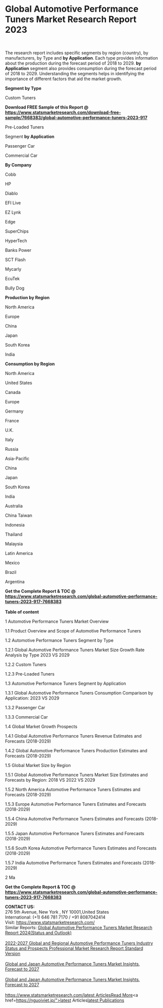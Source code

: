<h1>Global Automotive Performance Tuners Market Research Report 2023</h1><br/><p>The research report includes specific segments by region (country), by manufacturers, by Type and <strong>by Application</strong>. Each type provides information about the production during the forecast period of 2018 to 2029. <strong>by Application</strong> segment also provides consumption during the forecast period of 2018 to 2029. Understanding the segments helps in identifying the importance of different factors that aid the market growth.</p><p><strong>Segment by Type</strong></p><p>Custom Tuners</p><p><strong>Download FREE Sample of this Report @ <a href="https://www.statsmarketresearch.com/download-free-sample/7668383/global-automotive-performance-tuners-2023-917">https://www.statsmarketresearch.com/download-free-sample/7668383/global-automotive-performance-tuners-2023-917</a></strong></p><p>Pre-Loaded Tuners</p><p>Segment <strong>by Application</strong></p><p>Passenger Car</p><p>Commercial Car</p><p><strong>By Company</strong></p><p>Cobb</p><p>HP</p><p>Diablo</p><p>EFI Live</p><p>EZ Lynk</p><p>Edge</p><p>SuperChips</p><p>HyperTech</p><p>Banks Power</p><p>SCT Flash</p><p>Mycarly</p><p>EcuTek</p><p>Bully Dog</p><p><strong>Production by Region</strong></p><p>North America</p><p>Europe</p><p>China</p><p>Japan</p><p>South Korea</p><p>India</p><p><strong>Consumption by Region</strong></p><p>North America</p><p>United States</p><p>Canada</p><p>Europe</p><p>Germany</p><p>France</p><p>U.K.</p><p>Italy</p><p>Russia</p><p>Asia-Pacific</p><p>China</p><p>Japan</p><p>South Korea</p><p>India</p><p>Australia</p><p>China Taiwan</p><p>Indonesia</p><p>Thailand</p><p>Malaysia</p><p>Latin America</p><p>Mexico</p><p>Brazil</p><p>Argentina</p><div><b>Get the Complete Report & TOC @ <a href="https://www.statsmarketresearch.com/global-automotive-performance-tuners-2023-917-7668383">https://www.statsmarketresearch.com/global-automotive-performance-tuners-2023-917-7668383</a></b></div><br><b>Table of content</b><p>1 Automotive Performance Tuners Market Overview<br />
 
  1.1 Product Overview and Scope of Automotive Performance Tuners<br />
 
  1.2 Automotive Performance Tuners Segment by Type<br />
 
  1.2.1 Global Automotive Performance Tuners Market Size Growth Rate Analysis by Type 2023 VS 2029<br />
 
  1.2.2 Custom Tuners<br />
 
  1.2.3 Pre-Loaded Tuners<br />
 
  1.3 Automotive Performance Tuners Segment by Application<br />
 
  1.3.1 Global Automotive Performance Tuners Consumption Comparison by Application: 2023 VS 2029<br />
 
  1.3.2 Passenger Car<br />
 
  1.3.3 Commercial Car<br />
 
  1.4 Global Market Growth Prospects<br />
 
  1.4.1 Global Automotive Performance Tuners Revenue Estimates and Forecasts (2018-2029)<br />
 
  1.4.2 Global Automotive Performance Tuners Production Estimates and Forecasts (2018-2029)<br />
 
  1.5 Global Market Size by Region<br />
 
  1.5.1 Global Automotive Performance Tuners Market Size Estimates and Forecasts by Region: 2018 VS 2022 VS 2029<br />
 
  1.5.2 North America Automotive Performance Tuners Estimates and Forecasts (2018-2029)<br />
 
  1.5.3 Europe Automotive Performance Tuners Estimates and Forecasts (2018-2029)<br />
 
  1.5.4 China Automotive Performance Tuners Estimates and Forecasts (2018-2029)<br />
 
  1.5.5 Japan Automotive Performance Tuners Estimates and Forecasts (2018-2029)<br />
 
  1.5.6 South Korea Automotive Performance Tuners Estimates and Forecasts (2018-2029)<br />
 
  1.5.7 India Automotive Performance Tuners Estimates and Forecasts (2018-2029)<br />
 
 2 Ma<br><div><b>Get the Complete Report & TOC @ <a href="https://www.statsmarketresearch.com/global-automotive-performance-tuners-2023-917-7668383">https://www.statsmarketresearch.com/global-automotive-performance-tuners-2023-917-7668383</a></b></div></p> <b>CONTACT US:</b><br>276 5th Avenue, New York , NY 10001,United States<br>International: (+1) 646 781 7170 / +91 8087042414<br>Visit: <a href="https://www.statsmarketresearch.com/">https://www.statsmarketresearch.com/</a><br>Similar Reports: <a href="https://www.statsmarketresearch.com/global-automotive-performance-tuners-2023-917-7668383">Global Automotive Performance Tuners Market Research Report 2024(Status and Outlook)</a><br/><br/><a href="https://www.statsmarketresearch.com/global-automotive-performance-tuners-2023-917-7668383">2022-2027 Global and Regional Automotive Performance Tuners Industry Status and Prospects Professional Market Research Report Standard Version</a><br/><br/><a href="https://www.statsmarketresearch.com/global-automotive-performance-tuners-2023-917-7668383">Global and Japan Automotive Performance Tuners Market Insights, Forecast to 2027</a><br/><br/><a href="https://www.statsmarketresearch.com/global-automotive-performance-tuners-2023-917-7668383">Global and Japan Automotive Performance Tuners Market Insights, Forecast to 2027</a><br/><br/><a href="https://gyeongbokgung.com">https://www.statsmarketresearch.com/</a><a href="https://hallyeomaritime.com">latest Articles</a><a href="https://jingwansa.com">Read More</a><a href=https://nguoiviet.jp/">latest Articles</a><a href="https://www.intelmarketresearch.com/">latest Publications</a>